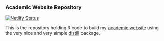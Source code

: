 
### Academic Website Repository

<!-- badges: start -->
[![Netlify Status](https://api.netlify.com/api/v1/badges/1706e47c-9868-4d1f-8334-cc3c327aa0a1/deploy-status)](https://app.netlify.com/sites/ecstatic-easley-8098f5/deploys)
<!-- badges: end -->

This is the repository holding R code to build my [academic website](https://www.kbvernon.io/) using the very nice and very simple [distill](https://github.com/rstudio/distill) package.  


